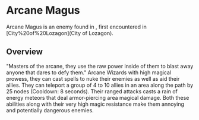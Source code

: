 # Arcane Magus

Arcane Magus is an enemy found in , first encountered in [City%20of%20Lozagon](City of Lozagon).
## Overview

"Masters of the arcane, they use the raw power inside of them to blast away anyone that dares to defy them."
Arcane Wizards with high magical prowess, they can cast spells to nuke their enemies as well as aid their allies. They can teleport a group of 4 to 10 allies in an area along the path by 25 nodes (Cooldown: 8 seconds). Their ranged attacks casts a rain of energy meteors that deal armor-piercing area magical damage. Both these abilities along with their very high magic resistance make them annoying and potentially dangerous enemies.